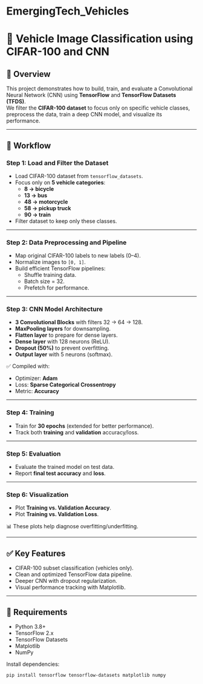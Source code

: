 # EmergingTech_Vehicles
# 🚀 Vehicle Image Classification using CIFAR-100 and CNN

## 📌 Overview
This project demonstrates how to build, train, and evaluate a Convolutional Neural Network (CNN) using **TensorFlow** and **TensorFlow Datasets (TFDS)**.  
We filter the **CIFAR-100 dataset** to focus only on specific vehicle classes, preprocess the data, train a deep CNN model, and visualize its performance.

---

## 📂 Workflow

### **Step 1: Load and Filter the Dataset**
- Load CIFAR-100 dataset from `tensorflow_datasets`.  
- Focus only on **5 vehicle categories**:  
  - **8 → bicycle**  
  - **13 → bus**  
  - **48 → motorcycle**  
  - **58 → pickup truck**  
  - **90 → train**  
- Filter dataset to keep only these classes.

---

### **Step 2: Data Preprocessing and Pipeline**
- Map original CIFAR-100 labels to new labels (0–4).  
- Normalize images to `[0, 1]`.  
- Build efficient TensorFlow pipelines:
  - Shuffle training data.  
  - Batch size = 32.  
  - Prefetch for performance.  

---

### **Step 3: CNN Model Architecture**
- **3 Convolutional Blocks** with filters 32 → 64 → 128.  
- **MaxPooling layers** for downsampling.  
- **Flatten layer** to prepare for dense layers.  
- **Dense layer** with 128 neurons (ReLU).  
- **Dropout (50%)** to prevent overfitting.  
- **Output layer** with 5 neurons (softmax).  

✅ Compiled with:
- Optimizer: **Adam**  
- Loss: **Sparse Categorical Crossentropy**  
- Metric: **Accuracy**  

---

### **Step 4: Training**
- Train for **30 epochs** (extended for better performance).  
- Track both **training** and **validation** accuracy/loss.  

---

### **Step 5: Evaluation**
- Evaluate the trained model on test data.  
- Report **final test accuracy** and **loss**.  

---

### **Step 6: Visualization**
- Plot **Training vs. Validation Accuracy**.  
- Plot **Training vs. Validation Loss**.  

📊 These plots help diagnose overfitting/underfitting.  

---

## ✅ Key Features
- CIFAR-100 subset classification (vehicles only).  
- Clean and optimized TensorFlow data pipeline.  
- Deeper CNN with dropout regularization.  
- Visual performance tracking with Matplotlib.  

---

## 🔧 Requirements
- Python 3.8+  
- TensorFlow 2.x  
- TensorFlow Datasets  
- Matplotlib  
- NumPy  

Install dependencies:
```bash
pip install tensorflow tensorflow-datasets matplotlib numpy


